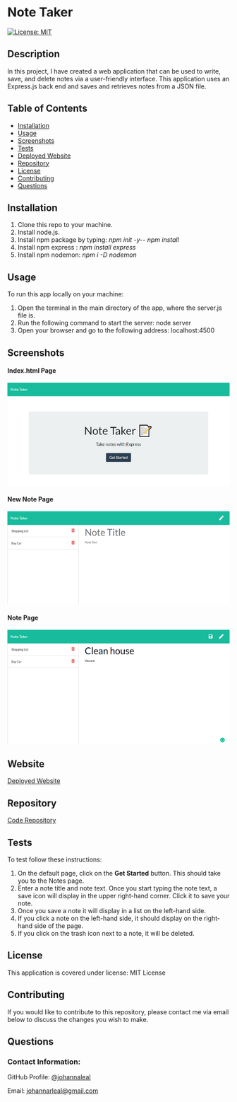 # Note Taker

[![License: MIT](https://img.shields.io/badge/License-MIT-yellow.svg)](https://opensource.org/licenses/MIT)

## Description

In this project, I have created a web application that can be used to write, save, and delete notes via a user-friendly interface. This application uses an Express.js back end and saves and retrieves notes from a JSON file.

## Table of Contents
* [Installation](#installation)
* [Usage](#usage)
* [Screenshots](#screenshots)
* [Tests](#tests)
* [Deployed Website](#website)
* [Repository](#repository)
* [License](#license)
* [Contributing](#contributing)
* [Questions](#questions)

## Installation
1. Clone this repo to your machine.
2. Install node.js.
3. Install npm package by typing:
_npm init -y--_
_npm install_
4. Install npm express :
_npm install express_
5. Install npm nodemon:
_npm i -D nodemon_

## Usage
To run this app locally on your machine:
1. Open the terminal in the main directory of the app, where the server.js file is.
2. Run the following command to start the server:
node server
3. Open your browser and go to the following address: localhost:4500

## Screenshots

#### Index.html Page

![Index Page](./images/default-page.png)

#### New Note Page

![New Note Page](./images/note-page.png)

#### Note Page

![Note Page](./images/new-note.png)

## Website

[Deployed Website](https://note-taker-johanna.herokuapp.com/)

## Repository

[Code Repository](https://github.com/johannaleal/note-taker)

## Tests
To test follow these instructions:
1. On the default page, click on the __Get Started__ button. This should take you to the Notes page.
2. Enter a note title and note text. Once you start typing the note text, a save icon will display in the upper right-hand corner. Click it to save your note.
3. Once you save a note it will display in a list on the left-hand side.
4. If you click a note on the left-hand side, it should display on the right-hand side of the page.
5. If you click on the trash icon next to a note, it will be deleted.

## License
This application is covered under license: MIT License

## Contributing
If you would like to contribute to this repository, please contact me via email below to discuss the changes you wish to make.

## Questions
### Contact Information:

GitHub Profile: [@johannaleal](http://github.com/johannaleal)

Email: <johannarleal@gmail.com>
    